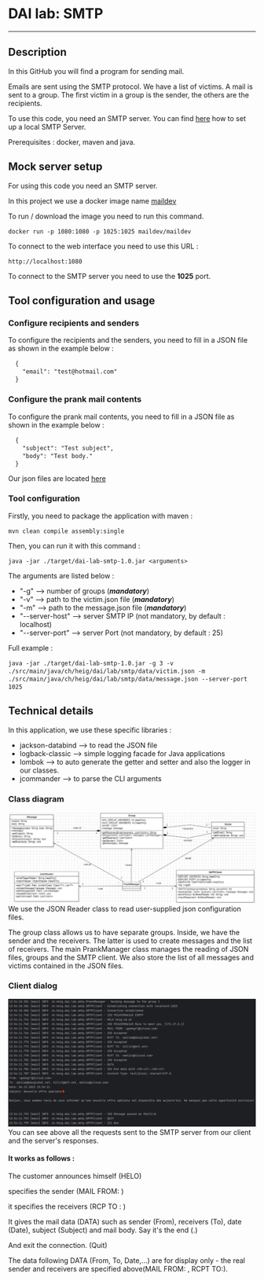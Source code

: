 # DAI lab: SMTP
***

## Description

In this GitHub you will find a program for sending mail.

Emails are sent using the SMTP protocol.
We have a list of victims.
A mail is sent to a group.
The first victim in a group is the sender, the others are the recipients.

To use this code, you need an SMTP server.
You can find [here](#mock-server-setup) how to set up a local SMTP Server.

Prerequisites : docker, maven and java.

## Mock server setup
For using this code you need an SMTP server.

In this project we use a docker image name [maildev](https://github.com/maildev/maildev)

To run / download the image you need to run this command.
``` 
docker run -p 1080:1080 -p 1025:1025 maildev/maildev
```

To connect to the web interface you need to use this URL :
```
http://localhost:1080
```

To connect to the SMTP server you need to use the **1025** port.

## Tool configuration and usage
### Configure recipients and senders
To configure the recipients and the senders, you need to fill in a JSON file as shown in the example below :
```
  {
    "email": "test@hotmail.com"
  }
```
### Configure the prank mail contents
To configure the prank mail contents, you need to fill in a JSON file as shown in the example below :
```
  {
    "subject": "Test subject",
    "body": "Test body."
  }
```
Our json files are located [here](src/main/java/ch/heig/dai/lab/smtp/data)

### Tool configuration 
Firstly, you need to package the application with maven :
```
mvn clean compile assembly:single
```

Then, you can run it with this command :
```
java -jar ./target/dai-lab-smtp-1.0.jar <arguments>
```

The arguments are listed below :
- "-g"            --> number of groups (***mandatory***)
- "-v"            --> path to the victim.json file (***mandatory***)
- "-m"            --> path to the message.json file (***mandatory***)
- "--server-host" --> server SMTP IP (not mandatory, by default : localhost)
- "--server-port" --> server Port (not mandatory, by default : 25)

Full example :
```
java -jar ./target/dai-lab-smtp-1.0.jar -g 3 -v ./src/main/java/ch/heig/dai/lab/smtp/data/victim.json -m ./src/main/java/ch/heig/dai/lab/smtp/data/message.json --server-port 1025
```

## Technical details
In this application, we use these specific libraries :
- jackson-databind --> to read the JSON file
- logback-classic --> simple logging facade for Java applications
- lombok --> to auto generate the getter and setter and also the logger in our classes.
- jcommander --> to parse the CLI arguments

### Class diagram
![diagram.png](img%2Fdiagram.png)
We use the JSON Reader class to read user-supplied json configuration files.

The group class allows us to have separate groups. Inside, we have the sender and the receivers. The latter is used to create messages and the list of receivers.
The main PrankManager class manages the reading of JSON files, groups and the SMTP client. 
We also store the list of all messages and victims contained in the JSON files.

### Client dialog
![smtp_communication.png](img%2Fsmtp_communication.png)
You can see above all the requests sent to the SMTP server from our client and the server's responses.

#### It works as follows :

The customer announces himself (HELO)

specifies the sender (MAIL FROM: )

it specifies the receivers (RCP TO : )

It gives the mail data (DATA) such as sender (From), receivers (To), date (Date), subject (Subject) and mail body.
Say it's the end (<CR><LF>.<CR><LF>)

And exit the connection. (Quit)

The data following DATA (From, To, Date,...) are for display only - the real sender and receivers are specified above(MAIL FROM: , RCPT TO:).
